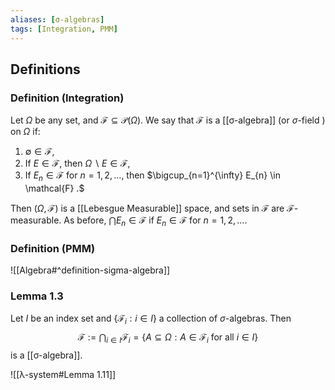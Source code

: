 ```yaml
---
aliases: [σ-algebras]
tags: [Integration, PMM]
---
```

## Definitions
### Definition (Integration)
Let $\Omega$ be any set, and $\mathcal{F} \subseteq \mathcal{P}(\Omega) .$ We say that $\mathcal{F}$ is a [[σ-algebra]] (or $\sigma$-field ) on $\Omega$ if:
1. $\emptyset \in \mathcal{F}$,
2. If $E \in \mathcal{F}$, then $\Omega \backslash E \in \mathcal{F}$,
3. If $E_{n} \in \mathcal{F}$ for $n=1,2, \ldots$, then $\bigcup_{n=1}^{\infty} E_{n} \in \mathcal{F} .$

Then $(\Omega, \mathcal{F})$ is a [[Lebesgue Measurable]] space, and sets in $\mathcal{F}$ are $\mathcal{F}$-measurable. As before, $\bigcap E_{n} \in \mathcal{F}$ if $E_{n} \in \mathcal{F}$ for $n=1,2, \ldots$.
### Definition (PMM)
![[Algebra#^definition-sigma-algebra]]

### Lemma 1.3
Let $I$ be an index set and $\left\{\mathscr{F}_i: i \in I\right\}$ a collection of $\sigma$-algebras. Then
$$
\mathscr{F}:=\bigcap_{i \in I} \mathscr{F}_i=\left\{A \subseteq \Omega: A \in \mathscr{F}_i \text { for all } i \in I\right\}
$$
is a [[σ-algebra]].

![[λ-system#Lemma 1.11]]